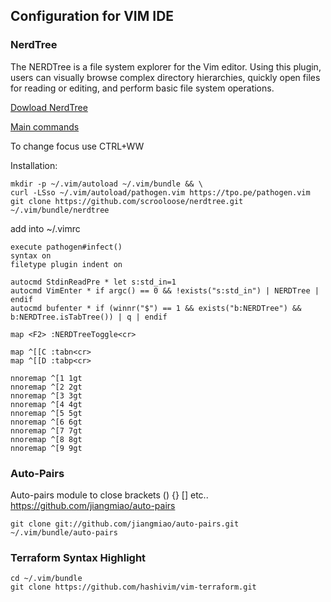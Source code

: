 ## Configuration for VIM IDE

### NerdTree

The NERDTree is a file system explorer for the Vim editor. Using this plugin, users can visually browse complex directory hierarchies, quickly open files for reading or editing, and perform basic file system operations.

[Dowload NerdTree](https://github.com/scrooloose/nerdtree)

[Main commands](https://www.cheatography.com/stepk/cheat-sheets/vim-nerdtree/)

To change focus use CTRL+WW

Installation:

```
mkdir -p ~/.vim/autoload ~/.vim/bundle && \
curl -LSso ~/.vim/autoload/pathogen.vim https://tpo.pe/pathogen.vim
git clone https://github.com/scrooloose/nerdtree.git ~/.vim/bundle/nerdtree
```

add into ~/.vimrc

```
execute pathogen#infect()
syntax on
filetype plugin indent on

autocmd StdinReadPre * let s:std_in=1
autocmd VimEnter * if argc() == 0 && !exists("s:std_in") | NERDTree | endif
autocmd bufenter * if (winnr("$") == 1 && exists("b:NERDTree") && b:NERDTree.isTabTree()) | q | endif

map <F2> :NERDTreeToggle<cr>

map ^[[C :tabn<cr>
map ^[[D :tabp<cr>

nnoremap ^[1 1gt
nnoremap ^[2 2gt
nnoremap ^[3 3gt
nnoremap ^[4 4gt
nnoremap ^[5 5gt
nnoremap ^[6 6gt
nnoremap ^[7 7gt
nnoremap ^[8 8gt
nnoremap ^[9 9gt
```

### Auto-Pairs

Auto-pairs module to close brackets () {} [] etc..
https://github.com/jiangmiao/auto-pairs
```
git clone git://github.com/jiangmiao/auto-pairs.git ~/.vim/bundle/auto-pairs
```

### Terraform Syntax Highlight

```
cd ~/.vim/bundle
git clone https://github.com/hashivim/vim-terraform.git
```
